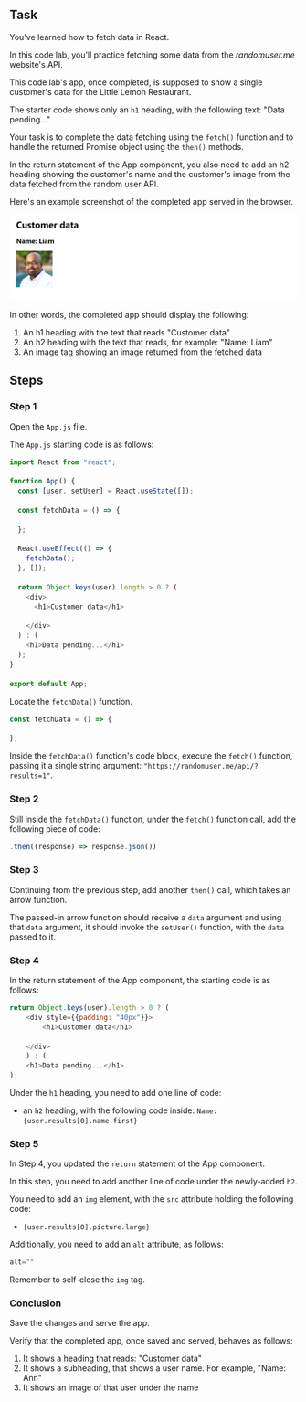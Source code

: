 ## Task

You've learned how to fetch data in React.

In this code lab, you'll practice fetching some data from the *randomuser.me* website's API.

This code lab's app, once completed, is supposed to show a single customer's data for the Little Lemon Restaurant.

The starter code shows only an `h1` heading, with the following text: "Data pending..."

Your task is to complete the data fetching using the `fetch()` function and to handle the returned Promise object using the `then()` methods.

In the return statement of the App component, you also need to add an h2 heading showing the customer's name and the customer's image from the data fetched from the random user API.

Here's an example screenshot of the completed app served in the browser.

![Completed M2L2-06 code lab's app](instruction-pics/m2l2-06-completed.png)

In other words, the completed app should display the following:
1. An h1 heading with the text that reads "Customer data"
2. An h2 heading with the text that reads, for example: "Name: Liam"
3. An image tag showing an image returned from the fetched data

## Steps

### **Step 1**

Open the `App.js` file.

The `App.js` starting code is as follows:
```js
import React from "react";

function App() {
  const [user, setUser] = React.useState([]);

  const fetchData = () => {

  };

  React.useEffect(() => {
    fetchData();
  }, []);

  return Object.keys(user).length > 0 ? (
    <div>
      <h1>Customer data</h1>

    </div>
  ) : (
    <h1>Data pending...</h1>
  );
}

export default App;
```

Locate the `fetchData()` function.
```js
const fetchData = () => {

};
```

Inside the `fetchData()` function's code block, execute the `fetch()` function, passing it a single string argument: `"https://randomuser.me/api/?results=1"`.

### **Step 2**

Still inside the `fetchData()` function, under the `fetch()` function call, add the following piece of code:
```js
.then((response) => response.json())
```

### **Step 3**

Continuing from the previous step, add another `then()` call, which takes an arrow function.

The passed-in arrow function should receive a `data` argument and using that `data` argument, it should invoke the `setUser()` function, with the `data` passed to it.

### **Step 4**

In the return statement of the App component, the starting code is as follows:
```js
return Object.keys(user).length > 0 ? (
    <div style={{padding: "40px"}}>
        <h1>Customer data</h1>

    </div>
    ) : (
    <h1>Data pending...</h1>
);
```

Under the `h1` heading, you need to add one line of code:
* an `h2` heading, with the following code inside: `Name: {user.results[0].name.first}`

### **Step 5**

In Step 4, you updated the `return` statement of the App component.

In this step, you need to add another line of code under the newly-added `h2`.

You need to add an `img` element, with the `src` attribute holding the following code:
* `{user.results[0].picture.large}`

Additionally, you need to add an `alt` attribute, as follows:
```js
alt=""
```

Remember to self-close the `img` tag.

### Conclusion

Save the changes and serve the app.

Verify that the completed app, once saved and served, behaves as follows:
1. It shows a heading that reads: "Customer data"
2. It shows a subheading, that shows a user name. For example, "Name: Ann"
3. It shows an image of that user under the name
